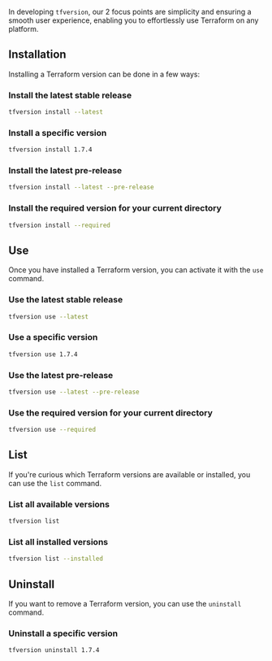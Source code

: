 In developing `tfversion`, our 2 focus points are simplicity and ensuring a smooth user experience, enabling you to effortlessly use Terraform on any platform.

## Installation

Installing a Terraform version can be done in a few ways:

### Install the latest stable release

```sh
tfversion install --latest
```

### Install a specific version

```sh
tfversion install 1.7.4
```

### Install the latest pre-release

```sh
tfversion install --latest --pre-release
```

### Install the required version for your current directory

```sh
tfversion install --required
```

## Use

Once you have installed a Terraform version, you can activate it with the `use` command.

### Use the latest stable release

```sh
tfversion use --latest
```

### Use a specific version

```sh
tfversion use 1.7.4
```

### Use the latest pre-release

```sh
tfversion use --latest --pre-release
```

### Use the required version for your current directory

```sh
tfversion use --required
```

## List

If you're curious which Terraform versions are available or installed, you can use the `list` command.

### List all available versions

```sh
tfversion list
```

### List all installed versions

```sh
tfversion list --installed
```

## Uninstall

If you want to remove a Terraform version, you can use the `uninstall` command.

### Uninstall a specific version

```sh
tfversion uninstall 1.7.4
```
